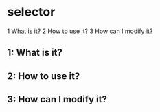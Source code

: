 # selector

1 What is it?
2 How to use it?
3 How can I modify it?

## 1: What is it?

## 2: How to use it?

## 3: How can I modify it?
